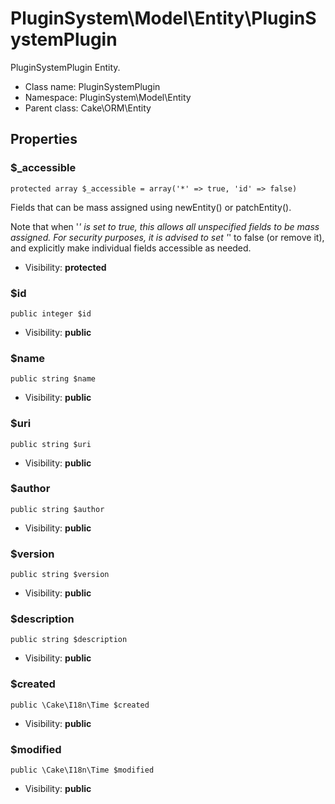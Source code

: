 PluginSystem\Model\Entity\PluginSystemPlugin
===============

PluginSystemPlugin Entity.




* Class name: PluginSystemPlugin
* Namespace: PluginSystem\Model\Entity
* Parent class: Cake\ORM\Entity





Properties
----------


### $_accessible

    protected array $_accessible = array('*' => true, 'id' => false)

Fields that can be mass assigned using newEntity() or patchEntity().

Note that when '*' is set to true, this allows all unspecified fields to
be mass assigned. For security purposes, it is advised to set '*' to false
(or remove it), and explicitly make individual fields accessible as needed.

* Visibility: **protected**


### $id

    public integer $id





* Visibility: **public**


### $name

    public string $name





* Visibility: **public**


### $uri

    public string $uri





* Visibility: **public**


### $author

    public string $author





* Visibility: **public**


### $version

    public string $version





* Visibility: **public**


### $description

    public string $description





* Visibility: **public**


### $created

    public \Cake\I18n\Time $created





* Visibility: **public**


### $modified

    public \Cake\I18n\Time $modified





* Visibility: **public**


